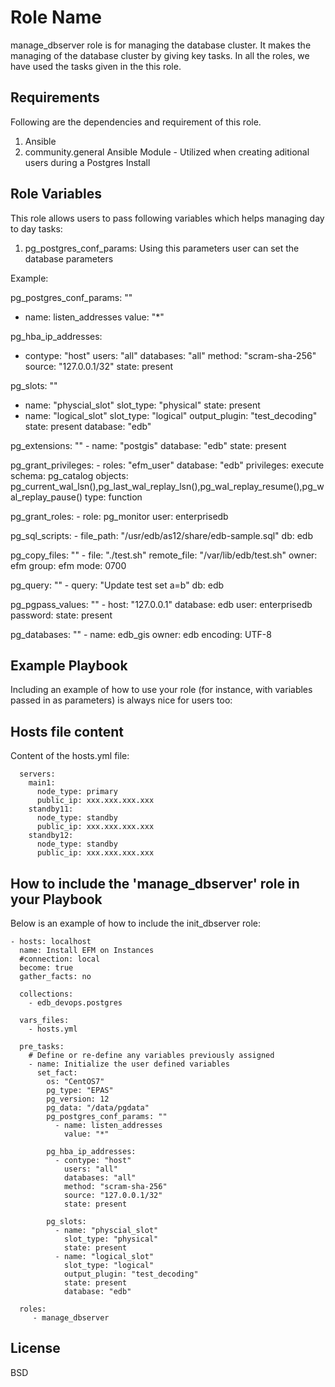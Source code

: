 Role Name
=========

manage_dbserver role is for managing the database cluster. It makes the managing of the database cluster by giving key tasks. In all the roles, we have used the tasks given in the this role.

Requirements
------------

Following are the dependencies and requirement of this role. 
1. Ansible
2. community.general Ansible Module - Utilized when creating aditional users during a Postgres Install


Role Variables
--------------

This role allows users to pass following variables which helps managing day to day tasks:
1. pg_postgres_conf_params: Using this parameters user can set the database parameters
 
Example:
 
  
pg_postgres_conf_params: ""
  - name: listen_addresses
    value: "*"

pg_hba_ip_addresses: 
  - contype: "host"
    users: "all"
    databases: "all"
    method: "scram-sha-256"
    source: "127.0.0.1/32"
    state: present

pg_slots: ""
  - name: "physcial_slot"
    slot_type: "physical"
    state: present
  - name: "logical_slot"
    slot_type: "logical"
    output_plugin: "test_decoding"
    state: present
    database: "edb"

pg_extensions: ""
    - name: "postgis"
      database: "edb"
      state: present

pg_grant_privileges:
    - roles: "efm_user"
      database: "edb"
      privileges: execute
      schema: pg_catalog
      objects: pg_current_wal_lsn(),pg_last_wal_replay_lsn(),pg_wal_replay_resume(),pg_wal_replay_pause()
      type: function

pg_grant_roles:
    - role: pg_monitor
      user: enterprisedb

pg_sql_scripts:
    - file_path: "/usr/edb/as12/share/edb-sample.sql"
      db: edb
      
pg_copy_files: ""
    - file: "./test.sh"
      remote_file: "/var/lib/edb/test.sh"
      owner: efm
      group: efm
      mode: 0700

pg_query: ""
    - query: "Update test set a=b"
      db: edb 

pg_pgpass_values: ""
    - host: "127.0.0.1"
      database: edb
      user: enterprisedb
      password: <password>
      state: present

pg_databases: ""
    - name: edb_gis
      owner: edb
      encoding: UTF-8

Example Playbook
----------------

Including an example of how to use your role (for instance, with variables passed in as parameters) is always nice for users too:


Hosts file content
----------------

Content of the hosts.yml file:



      servers:
        main1:
          node_type: primary
          public_ip: xxx.xxx.xxx.xxx
        standby11:
          node_type: standby
          public_ip: xxx.xxx.xxx.xxx
        standby12:
          node_type: standby
          public_ip: xxx.xxx.xxx.xxx

How to include the 'manage_dbserver' role in your Playbook
----------------

Below is an example of how to include the init_dbserver role:



    - hosts: localhost
      name: Install EFM on Instances
      #connection: local
      become: true
      gather_facts: no

      collections:
        - edb_devops.postgres

      vars_files:
        - hosts.yml

      pre_tasks:
        # Define or re-define any variables previously assigned
        - name: Initialize the user defined variables
          set_fact:
            os: "CentOS7"
            pg_type: "EPAS"
            pg_version: 12
            pg_data: "/data/pgdata"
            pg_postgres_conf_params: ""
              - name: listen_addresses
                value: "*"

            pg_hba_ip_addresses:
              - contype: "host"
                users: "all"
                databases: "all"
                method: "scram-sha-256"
                source: "127.0.0.1/32"
                state: present

            pg_slots:
              - name: "physcial_slot"
                slot_type: "physical"
                state: present
              - name: "logical_slot"
                slot_type: "logical"
                output_plugin: "test_decoding"
                state: present
                database: "edb"

      roles:
         - manage_dbserver

License
-------

BSD
